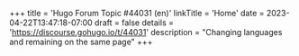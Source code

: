 +++
title = 'Hugo Forum Topic #44031 (en)'
linkTitle = 'Home'
date = 2023-04-22T13:47:18-07:00
draft = false
details = 'https://discourse.gohugo.io/t/44031'
description = "Changing languages and remaining on the same page"
+++
